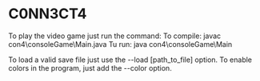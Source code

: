 # C0NN3CT4
To play the video game just run the command: 
  To compile: javac con4\consoleGame\Main.java 
  Tu run: java con4\consoleGame\Main 
  
To load a valid save file just use the --load [path_to_file] option.
To enable colors in the program, just add the --color option.
